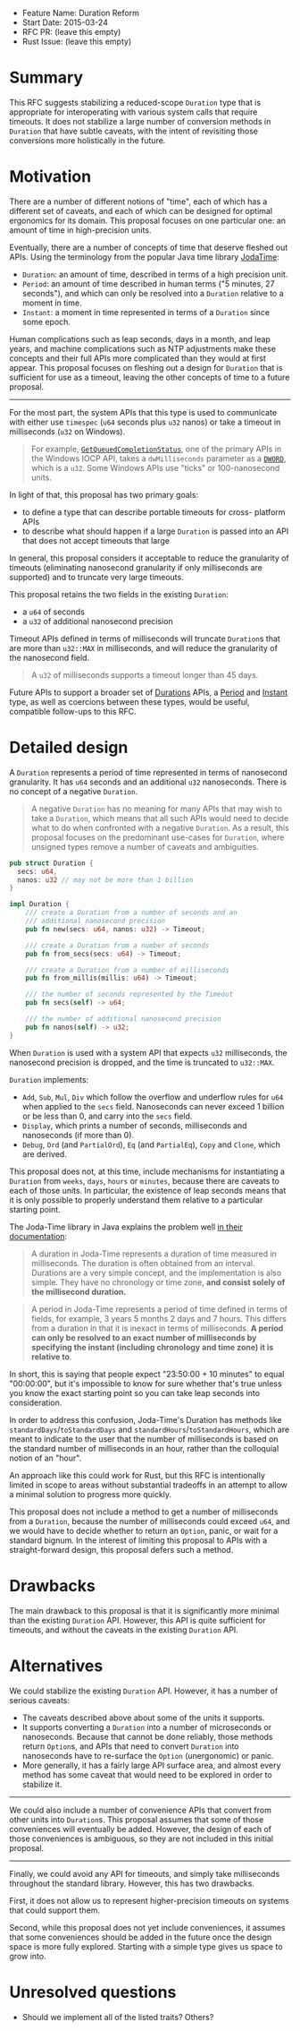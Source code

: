- Feature Name: Duration Reform
- Start Date: 2015-03-24
- RFC PR: (leave this empty)
- Rust Issue: (leave this empty)

# Summary

This RFC suggests stabilizing a reduced-scope `Duration` type that is appropriate for interoperating with various system calls that require timeouts. It does not stabilize a large number of conversion methods in `Duration` that have subtle caveats, with the intent of revisiting those conversions more holistically in the future.

# Motivation

There are a number of different notions of "time", each of which has a different set of caveats, and each of which can be designed for optimal ergonomics for its domain. This proposal focuses on one particular one: an amount of time in high-precision units.

Eventually, there are a number of concepts of time that deserve fleshed out APIs. Using the terminology from the popular Java time library [JodaTime][joda-time]:

* `Duration`: an amount of time, described in terms of a high
  precision unit.
* `Period`: an amount of time described in human terms ("5 minutes,
  27 seconds"), and which can only be resolved into a `Duration`
  relative to a moment in time.
* `Instant`: a moment in time represented in terms of a `Duration`
  since some epoch.

[joda-time]: http://www.joda.org/joda-time/

Human complications such as leap seconds, days in a month, and leap years, and machine complications such as NTP adjustments make these concepts and their full APIs more complicated than they would at first appear. This proposal focuses on fleshing out a design for `Duration` that is sufficient for use as a timeout, leaving the other concepts of time to a future proposal.

---

For the most part, the system APIs that this type is used to communicate with either use `timespec` (`u64` seconds plus `u32` nanos) or take a timeout in milliseconds (`u32` on Windows).

> For example, [`GetQueuedCompletionStatus`][iocp-ms-example], one of
> the primary APIs in the Windows IOCP API, takes a `dwMilliseconds`
> parameter as a [`DWORD`][msdn-dword], which is a `u32`. Some Windows
> APIs use "ticks" or 100-nanosecond units.

[iocp-ms-example]: https://msdn.microsoft.com/en-us/library/windows/desktop/aa364986%28v=vs.85%29.aspx
[msdn-dword]: https://msdn.microsoft.com/en-us/library/cc230318.aspx

In light of that, this proposal has two primary goals:

* to define a type that can describe portable timeouts for cross-
  platform APIs
* to describe what should happen if a large `Duration` is passed into
  an API that does not accept timeouts that large

In general, this proposal considers it acceptable to reduce the granularity of timeouts (eliminating nanosecond granularity if only milliseconds are supported) and to truncate very large timeouts.

This proposal retains the two fields in the existing `Duration`:

* a `u64` of seconds
* a `u32` of additional nanosecond precision

Timeout APIs defined in terms of milliseconds will truncate `Duration`s that are more than `u32::MAX` in milliseconds, and will reduce the granularity of the nanosecond field.

> A `u32` of milliseconds supports a timeout longer than 45 days.

Future APIs to support a broader set of [Durations][joda-duration] APIs, a [Period][joda-period] and [Instant][joda-instant] type, as well as coercions between these types, would be useful, compatible follow-ups to this RFC.

[joda-duration]: http://www.joda.org/joda-time/key_duration.html
[joda-period]: http://www.joda.org/joda-time/key_period.html
[joda-instant]: http://www.joda.org/joda-time/key_instant.html

# Detailed design

A `Duration` represents a period of time represented in terms of nanosecond granularity. It has `u64` seconds and an additional `u32` nanoseconds. There is no concept of a negative `Duration`.

> A negative `Duration` has no meaning for many APIs that may wish
> to take a `Duration`, which means that all such APIs would need
> to decide what to do when confronted with a negative `Duration`.
> As a result, this proposal focuses on the predominant use-cases for
> `Duration`, where unsigned types remove a number of caveats and
> ambiguities.

```rust
pub struct Duration {
  secs: u64,
  nanos: u32 // may not be more than 1 billion
}

impl Duration {
    /// create a Duration from a number of seconds and an
    /// additional nanosecond precision
    pub fn new(secs: u64, nanos: u32) -> Timeout;

    /// create a Duration from a number of seconds
    pub fn from_secs(secs: u64) -> Timeout;

    /// create a Duration from a number of milliseconds
    pub fn from_millis(millis: u64) -> Timeout;

    /// the number of seconds represented by the Timeout
    pub fn secs(self) -> u64;

    /// the number of additional nanosecond precision
    pub fn nanos(self) -> u32;
}
```

When `Duration` is used with a system API that expects `u32` milliseconds, the nanosecond precision is dropped, and the time is truncated to `u32::MAX`.

`Duration` implements:

* `Add`, `Sub`, `Mul`, `Div` which follow the overflow and underflow
  rules for `u64` when applied to the `secs` field. Nanoseconds
  can never exceed 1 billion or be less than 0, and carry into the
  `secs` field.
* `Display`, which prints a number of seconds, milliseconds and
  nanoseconds (if more than 0).
* `Debug`, `Ord` (and `PartialOrd`), `Eq` (and `PartialEq`), `Copy`
  and `Clone`, which are derived.

This proposal does not, at this time, include mechanisms for instantiating a `Duration` from `weeks`, `days`, `hours` or `minutes`, because there are caveats to each of those units. In particular, the existence of leap seconds means that it is only possible to properly understand them relative to a particular starting point.

The Joda-Time library in Java explains the problem well [in their documentation][joda-period-confusion]:

[joda-period-confusion]: http://www.joda.org/joda-time/key_period.html

> A duration in Joda-Time represents a duration of time measured in milliseconds. The duration is often obtained from an interval. Durations are a very simple concept, and the implementation is also simple. They have no chronology or time zone, **and consist solely of the millisecond duration.**

> A period in Joda-Time represents a period of time defined in terms of fields, for example, 3 years 5 months 2 days and 7 hours. This differs from a duration in that it is inexact in terms of milliseconds. **A period can only be resolved to an exact number of milliseconds by specifying the instant (including chronology and time zone) it is relative to**.

In short, this is saying that people expect "23:50:00 + 10 minutes" to equal "00:00:00", but it's impossible to know for sure whether that's true unless you know the exact starting point so you can take leap seconds into consideration.

In order to address this confusion, Joda-Time's Duration has methods like `standardDays`/`toStandardDays` and `standardHours`/`toStandardHours`, which are meant to indicate to the user that the number of milliseconds is based on the standard number of milliseconds in an hour, rather than the colloquial notion of an "hour".

An approach like this could work for Rust, but this RFC is intentionally limited in scope to areas without substantial tradeoffs in an attempt to allow a minimal solution to progress more quickly.

This proposal does not include a method to get a number of milliseconds from a `Duration`, because the number of milliseconds could exceed `u64`, and we would have to decide whether to return an `Option`, panic, or wait for a standard bignum. In the interest of limiting this proposal to APIs with a straight-forward design, this proposal defers such a method.

# Drawbacks

The main drawback to this proposal is that it is significantly more minimal than the existing `Duration` API. However, this API is quite sufficient for timeouts, and without the caveats in the existing `Duration` API.

# Alternatives

We could stabilize the existing `Duration` API. However, it has a number of serious caveats:

* The caveats described above about some of the units it supports.
* It supports converting a `Duration` into a number of microseconds or
  nanoseconds. Because that cannot be done reliably, those methods
  return `Option`s, and APIs that need to convert `Duration` into
  nanoseconds have to re-surface the `Option` (unergonomic) or panic.
* More generally, it has a fairly large API surface area, and almost
  every method has some caveat that would need to be explored in order
  to stabilize it.

---

We could also include a number of convenience APIs that convert from other units into `Duration`s. This proposal assumes that some of those conveniences will eventually be added. However, the design of each of those conveniences is ambiguous, so they are not included in this initial proposal.

---

Finally, we could avoid any API for timeouts, and simply take milliseconds throughout the standard library. However, this has two drawbacks.

First, it does not allow us to represent higher-precision timeouts on systems that could support them.

Second, while this proposal does not yet include conveniences, it assumes that some conveniences should be added in the future once the design space is more fully explored. Starting with a simple type gives us space to grow into.

# Unresolved questions

* Should we implement all of the listed traits? Others?
